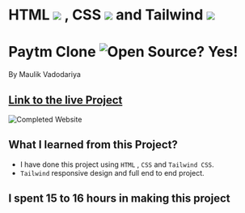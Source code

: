 # HTML ![](https://paytm-clone-tailwind-web.netlify.app/images/readme-images/html-5-img.png) , CSS ![](https://paytm-clone-tailwind-web.netlify.app/images/readme-images/css-3-img.png) and Tailwind ![](https://paytm-clone-tailwind-web.netlify.app/images/readme-images/tailwind-logo.png)

# Paytm Clone ![Open Source? Yes!](https://badgen.net/badge/Open%20Source%20%3F/Yes%21/blue?icon=github)

By Maulik Vadodariya

## [Link to the live Project](https://paytm-clone-tailwind-web.netlify.app/)

![Completed Website](https://paytm-clone-tailwind-web.netlify.app/images/readme-images/ScreenShot-20221124202728.png)

## What I learned from this Project?

- I have done this project using `HTML` , `CSS` and `Tailwind CSS`.
- `Tailwind` responsive design and full end to end project.

## I spent 15 to 16 hours in making this project
